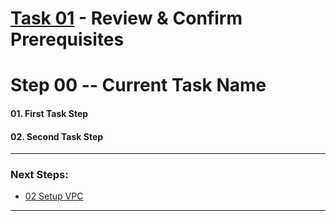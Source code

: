 # [Task 01](./) - Review & Confirm Prerequisites
# Step 00 -- Current Task Name
#### 01\. First Task Step
#### 02\. Second Task Step
---------------------------------------------------------------------------------
### Next Steps:
  + [02 Setup VPC]
--------------------------------------------------------------------------------
[02 Setup VPC]:../manual/02_SetupVPC.md

